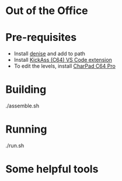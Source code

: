 # Out of the Office

# Pre-requisites

* Install [denise](https://sourceforge.net/projects/deniseemu/) and add to path
* Install [KickAss (C64) VS Code extension](https://marketplace.visualstudio.com/items?itemName=CaptainJiNX.kickass-c64)
* To edit the levels, install [CharPad C64 Pro](https://subchristsoftware.itch.io/charpad-c64-pro)

# Building
./assemble.sh

# Running
./run.sh

# Some helpful tools